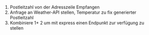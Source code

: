 1. Postleitzahl von der Adresszeile Empfangen
2. Anfrage an Weather-API stellen, Temperatur zu fix generierter Postleitzahl
3. Kombiniere 1+ 2 um mit express einen Endpunkt zur verfügung zu stellen
